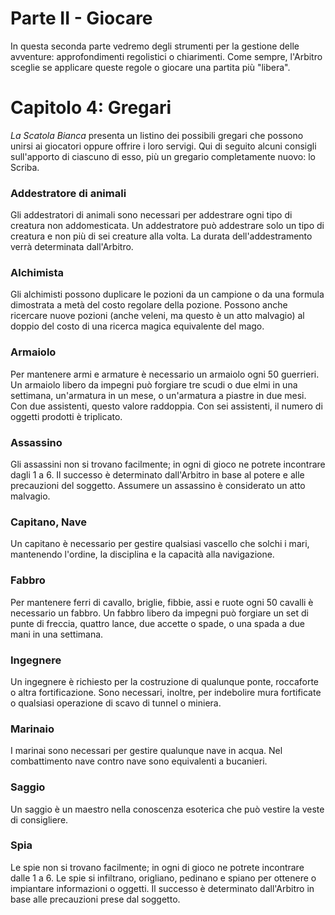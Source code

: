 # Parte II - Giocare

In questa seconda parte vedremo degli strumenti per la gestione delle avventure: approfondimenti regolistici o chiarimenti. Come sempre, l'Arbitro sceglie se applicare queste regole o giocare una partita più "libera". 

# Capitolo 4: Gregari

*La Scatola Bianca* presenta un listino dei possibili gregari che possono unirsi ai giocatori oppure offrire i loro servigi. Qui di seguito alcuni consigli sull'apporto di ciascuno di esso, più un gregario completamente nuovo: lo Scriba.

### Addestratore di animali

Gli addestratori di animali sono necessari per addestrare ogni tipo di creatura non addomesticata. Un addestratore può addestrare solo un tipo di creatura e non più di sei creature alla volta. La durata dell'addestramento verrà determinata dall'Arbitro.

### Alchimista

Gli alchimisti possono duplicare le pozioni da un campione o da una formula dimostrata a metà del costo regolare della pozione. Possono anche ricercare nuove pozioni (anche veleni, ma questo è un atto malvagio) al doppio del costo di una ricerca magica equivalente del mago.

### Armaiolo

Per mantenere armi e armature è necessario un armaiolo ogni 50 guerrieri. Un armaiolo libero da impegni può forgiare tre scudi o due elmi in una settimana, un'armatura in un mese, o un'armatura a piastre in due mesi. Con due assistenti, questo valore raddoppia. Con sei assistenti, il numero di oggetti prodotti è triplicato.

### Assassino

Gli assassini non si trovano facilmente; in ogni di gioco ne potrete incontrare dagli 1 a 6. Il successo è determinato dall'Arbitro in base al potere e alle precauzioni del soggetto. Assumere un assassino è considerato un atto malvagio.

### Capitano, Nave

Un capitano è necessario per gestire qualsiasi vascello che solchi i mari, mantenendo l'ordine, la disciplina e la capacità alla navigazione.

### Fabbro

Per mantenere ferri di cavallo, briglie, fibbie, assi e ruote ogni 50 cavalli è necessario un fabbro. Un fabbro libero da impegni può forgiare un set di punte di freccia, quattro lance, due accette o spade, o una spada a due mani in una settimana.

### Ingegnere

Un ingegnere è richiesto per la costruzione di qualunque ponte, roccaforte o altra fortificazione. Sono necessari, inoltre, per indebolire mura fortificate o qualsiasi operazione di scavo di tunnel o miniera.

### Marinaio

I marinai sono necessari per gestire qualunque nave in acqua. Nel combattimento nave contro nave sono equivalenti a bucanieri.

### Saggio

Un saggio è un maestro nella conoscenza esoterica che può vestire la veste di consigliere.

### Spia

Le spie non si trovano facilmente; in ogni di gioco ne potrete incontrare dalle 1 a 6. Le spie si infiltrano, origliano, pedinano e spiano per ottenere o impiantare informazioni o oggetti. Il successo è determinato dall'Arbitro in base alle precauzioni prese dal soggetto.